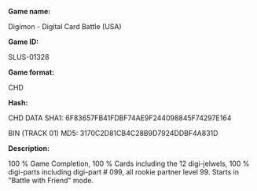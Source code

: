 **Game name:**

Digimon - Digital Card Battle (USA)

**Game ID:**

SLUS-01328

**Game format:**

CHD

**Hash:**

CHD DATA SHA1: 6F83657FB41FDBF74AE9F244098845F74297E164

BIN (TRACK 01) MD5: 3170C2D81CB4C28B9D7924DDBF4A831D

**Description:**

100 % Game Completion, 100 % Cards including the 12 digi-jelwels, 100 % digi-parts including digi-part # 099, all rookie partner level 99. Starts in "Battle with Friend" mode.